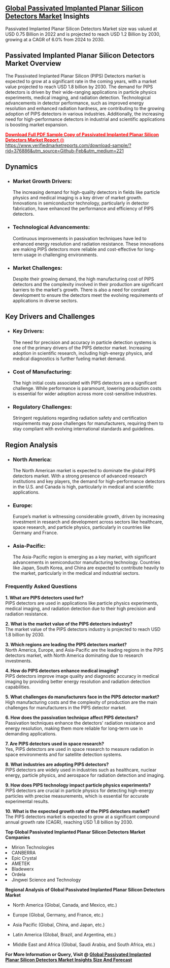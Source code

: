 <h2><a href="https://www.verifiedmarketreports.com/download-sample/?rid=376886&amp;utm_source=Github&amp;utm_medium=221" target="_blank">Global Passivated Implanted Planar Silicon Detectors Market</a> Insights</h2><p>Passivated Implanted Planar Silicon Detectors Market size was valued at USD 0.75 Billion in 2022 and is projected to reach USD 1.2 Billion by 2030, growing at a CAGR of 6.0% from 2024 to 2030.</p><p> <h2>Passivated Implanted Planar Silicon Detectors Market Overview</h2> <p>The Passivated Implanted Planar Silicon (PIPS) Detectors market is expected to grow at a significant rate in the coming years, with a market value projected to reach USD 1.8 billion by 2030. The demand for PIPS detectors is driven by their wide-ranging applications in particle physics experiments, medical imaging, and radiation detection. Technological advancements in detector performance, such as improved energy resolution and enhanced radiation hardness, are contributing to the growing adoption of PIPS detectors in various industries. Additionally, the increasing need for high-performance detectors in industrial and scientific applications is boosting market expansion.</p> <p><a href="download-sample-link"><p><span class=""><span style="color: #ff0000;"><strong>Download Full PDF Sample Copy of Passivated Implanted Planar Silicon Detectors Market Report</strong> @ </span><a href="https://www.verifiedmarketreports.com/download-sample/?rid=376886&amp;utm_source=Github-Feb&amp;utm_medium=221" target="_blank">https://www.verifiedmarketreports.com/download-sample/?rid=376886&amp;utm_source=Github-Feb&amp;utm_medium=221</a></span></p></a></p> <h2>Dynamics</h2> <ul> <li><h3>Market Growth Drivers:</h3> The increasing demand for high-quality detectors in fields like particle physics and medical imaging is a key driver of market growth. Innovations in semiconductor technology, particularly in detector fabrication, have enhanced the performance and efficiency of PIPS detectors.</li> <li><h3>Technological Advancements:</h3> Continuous improvements in passivation techniques have led to enhanced energy resolution and radiation resistance. These innovations are making PIPS detectors more reliable and cost-effective for long-term usage in challenging environments.</li> <li><h3>Market Challenges:</h3> Despite their growing demand, the high manufacturing cost of PIPS detectors and the complexity involved in their production are significant barriers to the market's growth. There is also a need for constant development to ensure the detectors meet the evolving requirements of applications in diverse sectors.</li> </ul> <h2>Key Drivers and Challenges</h2> <ul> <li><h3>Key Drivers:</h3> The need for precision and accuracy in particle detection systems is one of the primary drivers of the PIPS detector market. Increasing adoption in scientific research, including high-energy physics, and medical diagnostics is further fueling market demand.</li> <li><h3>Cost of Manufacturing:</h3> The high initial costs associated with PIPS detectors are a significant challenge. While performance is paramount, lowering production costs is essential for wider adoption across more cost-sensitive industries.</li> <li><h3>Regulatory Challenges:</h3> Stringent regulations regarding radiation safety and certification requirements may pose challenges for manufacturers, requiring them to stay compliant with evolving international standards and guidelines.</li> </ul> <h2>Region Analysis</h2> <ul> <li><h3>North America:</h3> The North American market is expected to dominate the global PIPS detectors market. With a strong presence of advanced research institutions and key players, the demand for high-performance detectors in the U.S. and Canada is high, particularly in medical and scientific applications.</li> <li><h3>Europe:</h3> Europe’s market is witnessing considerable growth, driven by increasing investment in research and development across sectors like healthcare, space research, and particle physics, particularly in countries like Germany and France.</li> <li><h3>Asia-Pacific:</h3> The Asia-Pacific region is emerging as a key market, with significant advancements in semiconductor manufacturing technology. Countries like Japan, South Korea, and China are expected to contribute heavily to the market, particularly in the medical and industrial sectors.</li> </ul> <h3>Frequently Asked Questions</h3> <p><strong>1. What are PIPS detectors used for?</strong><br> PIPS detectors are used in applications like particle physics experiments, medical imaging, and radiation detection due to their high precision and radiation resistance.</p> <p><strong>2. What is the market value of the PIPS detectors industry?</strong><br> The market value of the PIPS detectors industry is projected to reach USD 1.8 billion by 2030.</p> <p><strong>3. Which regions are leading the PIPS detectors market?</strong><br> North America, Europe, and Asia-Pacific are the leading regions in the PIPS detectors market, with North America dominating due to research investments.</p> <p><strong>4. How do PIPS detectors enhance medical imaging?</strong><br> PIPS detectors improve image quality and diagnostic accuracy in medical imaging by providing better energy resolution and radiation detection capabilities.</p> <p><strong>5. What challenges do manufacturers face in the PIPS detector market?</strong><br> High manufacturing costs and the complexity of production are the main challenges for manufacturers in the PIPS detector market.</p> <p><strong>6. How does the passivation technique affect PIPS detectors?</strong><br> Passivation techniques enhance the detectors' radiation resistance and energy resolution, making them more reliable for long-term use in demanding applications.</p> <p><strong>7. Are PIPS detectors used in space research?</strong><br> Yes, PIPS detectors are used in space research to measure radiation in space environments and for satellite detection systems.</p> <p><strong>8. What industries are adopting PIPS detectors?</strong><br> PIPS detectors are widely used in industries such as healthcare, nuclear energy, particle physics, and aerospace for radiation detection and imaging.</p> <p><strong>9. How does PIPS technology impact particle physics experiments?</strong><br> PIPS detectors are crucial in particle physics for detecting high-energy particles with precise measurements, which is essential for accurate experimental results.</p> <p><strong>10. What is the expected growth rate of the PIPS detectors market?</strong><br> The PIPS detectors market is expected to grow at a significant compound annual growth rate (CAGR), reaching USD 1.8 billion by 2030.</p> </p><p><strong>Top Global Passivated Implanted Planar Silicon Detectors Market Companies</strong></p><div data-test-id=""><p><li>Mirion Technologies</li><li> CANBERRA</li><li> Epic Crystal</li><li> AMETEK</li><li> Bladewerx</li><li> Ordela</li><li> Jingwei Science and Technology</li></p><div><strong>Regional Analysis of&nbsp;Global Passivated Implanted Planar Silicon Detectors Market</strong></div><ul><li dir="ltr"><p dir="ltr">North America&nbsp;(Global, Canada, and Mexico, etc.)</p></li><li dir="ltr"><p dir="ltr">Europe (Global, Germany, and France, etc.)</p></li><li dir="ltr"><p dir="ltr">Asia Pacific&nbsp;(Global, China, and Japan, etc.)</p></li><li dir="ltr"><p dir="ltr">Latin America&nbsp;(Global, Brazil, and Argentina, etc.)</p></li><li dir="ltr">Middle East and Africa&nbsp;(Global, Saudi Arabia, and South Africa, etc.)</li></ul><p><strong>For More Information or Query, Visit @&nbsp;</strong><strong><a href="https://www.verifiedmarketreports.com/product/passivated-implanted-planar-silicon-detectors-market/?utm_source=Github&amp;utm_medium=221" target="_blank">Global Passivated Implanted Planar Silicon Detectors Market Insights Size And Forecast</a></strong></p></div>
